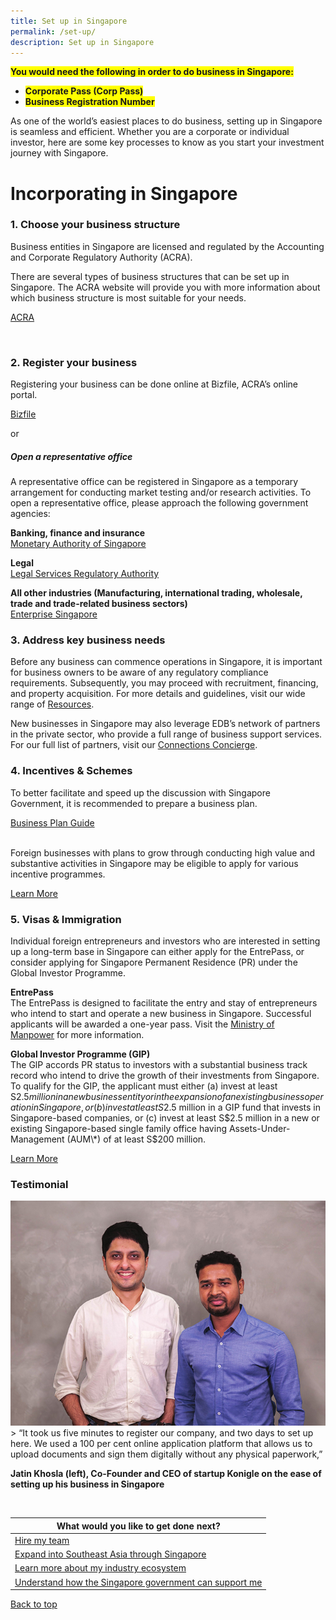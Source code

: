 ```yaml
---
title: Set up in Singapore
permalink: /set-up/
description: Set up in Singapore
---
```

<span style="background-color: #FFFF00">**You would need the following in order to do business in Singapore:**
	
*  <span style="background-color: #FFFF00">**Corporate Pass (Corp Pass)**
*   <span style="background-color: #FFFF00">**Business Registration Number**</span>


As one of the world’s easiest places to do business, setting up in Singapore is seamless and efficient. Whether you are a corporate or individual investor, here are some key processes to know as you start your investment journey with Singapore.


# Incorporating in Singapore

<h3>1. Choose your business structure</h3>

Business entities in Singapore are licensed and regulated by the Accounting and Corporate Regulatory Authority (ACRA).

There are several types of business structures that can be set up in Singapore. The ACRA website will provide you with more information about which business structure is most suitable for your needs.
			
[ACRA](https://www.acra.gov.sg/)

<br>
	
<h3>2. Register your business</h3>

Registering your business can be done online at Bizfile, ACRA’s online portal.
	
[Bizfile](https://www.bizfile.gov.sg/ngbbizfileinternet/faces/oracle/webcenter/portalapp/pages/BizfileHomepage.jspx?_afrWindowId=null&amp;_adf.ctrl-state=s37uihuo9_4)

or<br>
<h5>Open a representative office</h5>

A representative office can be registered in Singapore as a temporary arrangement for conducting market testing and/or research activities. To open a representative office, please approach the following government agencies:

<b>Banking, finance and insurance</b><br>
[Monetary Authority of Singapore](https://www.mas.gov.sg/)

<b>Legal</b><br>
[Legal Services Regulatory Authority](https://eservices.mlaw.gov.sg/LSRA/lsra-home)

<b>All other industries (Manufacturing, international trading, wholesale, trade and trade-related business sectors)</b><br>
[Enterprise Singapore](https://www.enterprisesg.gov.sg/e-services/representative-office/representative-office)

<h3>3. Address key business needs</h3>

Before any business can commence operations in Singapore, it is important for business owners to be aware of any regulatory compliance requirements. Subsequently, you may proceed with recruitment, financing, and property acquisition. For more details and guidelines, visit our wide range of 
[Resources](https://www.edb.gov.sg/en/useful-links.html).

New businesses in Singapore may also leverage EDB’s network of partners in the private sector, who provide a full range of business support services. For our full list of partners, visit our [Connections Concierge](https://www.edb.gov.sg/connections-concierge.html).


<h3>4. Incentives &amp; Schemes</h3>

To better facilitate and speed up the discussion with Singapore Government, it is recommended to prepare a business plan.<br>
	
[Business Plan Guide](https://www.edb.gov.sg/content/dam/edb-en/setting-up-in-singapore/how-to-set-up/Business%20Plan%20Guide.pdf)<br>
	<br>

Foreign businesses with plans to grow through conducting high value and substantive activities in Singapore may be eligible to apply for various incentive programmes.<br>
	
[Learn More](https://www.edb.gov.sg/en/how-we-help/incentives-and-schemes.html)

<h3>5. Visas &amp; Immigration</h3>

Individual foreign entrepreneurs and investors who are interested in setting up a long-term base in Singapore can either apply for the EntrePass, or consider applying for Singapore Permanent Residence (PR) under the Global Investor Programme.

<b>EntrePass </b><br>
The EntrePass is designed to facilitate the entry and stay of entrepreneurs who intend to start and operate a new business in Singapore.&nbsp;Successful applicants will be awarded a one-year pass. Visit the&nbsp;[Ministry of Manpower](http://www.mom.gov.sg/passes-and-permits/entrepass)&nbsp;for more information.

<b>Global Investor Programme (GIP) </b><br>
The GlP accords PR status to investors with a substantial business track record who intend to drive the growth of their investments from Singapore. To qualify for the GIP, the applicant must either (a) invest at least S$2.5 million in a new business entity or in the expansion of an existing business operation in Singapore, or (b) invest at least S$2.5 million in a GIP fund that invests in Singapore-based companies, or (c) invest at least S$2.5 million in a new or existing Singapore-based single family office having Assets-Under-Management (AUM\*) of at least S$200 million.&nbsp;

[Learn More](https://www.edb.gov.sg/en/how-we-help/global-investor-programme.html)

<h3>Testimonial</h3>

![](/images/Set-up-testimonial.png)
<br>
&gt; “It took us five minutes to register our company, and two days to set up here. We used a 100 per cent online application platform that allows us to upload documents and sign them digitally without any physical paperwork,”


<b>Jatin Khosla (left), Co-Founder and CEO of startup Konigle
on the ease of setting up his business in Singapore</b>
	
<br>


| <b>What would you like to get done next?</b> | 
| -------- | 
| [Hire my team](/configuration/hire/hiring-talent/)  |
| [Expand into Southeast Asia through Singapore](/configuration/expand/hiring-talent/)  |
| [Learn more about my industry ecosystem](/configuration/industry-ecosystem/hiring-talent/)  |
| [Understand how the Singapore government can support me](/configuration/sg-gov-support/)  |
	

[Back to top](#incorporating-in-singapore)
	</span></span>